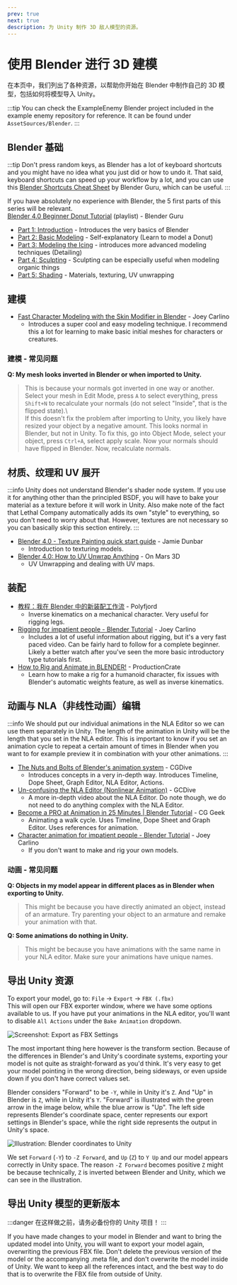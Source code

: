 ```yaml
---
prev: true
next: true
description: 为 Unity 制作 3D 敌人模型的资源。
---
```


# 使用 Blender 进行 3D 建模

在本页中，我们列出了各种资源，以帮助你开始在 Blender 中制作自己的 3D 模型，包括如何将模型导入 Unity。

:::tip
You can check the ExampleEnemy Blender project included in the example enemy repository for reference. It can be found under `AssetSources/Blender`.
:::

## Blender 基础

:::tip
Don't press random keys, as Blender has a lot of keyboard shortcuts and you might have no idea what you just did or how to undo it. That said, keyboard shortcuts can speed up your workflow by a lot, and you can use this [Blender Shortcuts Cheat Sheet](https://docs.google.com/document/d/1zPBgZAdftWa6WVa7UIFUqW_7EcqOYE0X743RqFuJL3o/edit?pli=1#heading=h.ftqi9ub1gec3) by Blender Guru, which can be useful.
:::

If you have absolutely no experience with Blender, the 5 first parts of this series will be relevant.\
[Blender 4.0 Beginner Donut Tutorial](https://www.youtube.com/playlist?list=PLjEaoINr3zgEPv5y--4MKpciLaoQYZB1Z) (playlist) - Blender Guru

- [Part 1: Introduction](https://youtu.be/B0J27sf9N1Y?list=PLjEaoINr3zgEPv5y--4MKpciLaoQYZB1Z) - Introduces the very basics of Blender
- [Part 2: Basic Modeling](https://youtu.be/tBpnKTAc5Eo?list=PLjEaoINr3zgEPv5y--4MKpciLaoQYZB1Z) - Self-explanatory (Learn to model a Donut)
- [Part 3: Modeling the Icing](https://youtu.be/AqJx5TJyhes?list=PLjEaoINr3zgEPv5y--4MKpciLaoQYZB1Z\&t=42) - introduces more advanced modeling techniques (Detailing)
- [Part 4: Sculpting](https://youtu.be/--GVNZnSROc?list=PLjEaoINr3zgEPv5y--4MKpciLaoQYZB1Z) - Sculpting can be especially useful when modeling organic things
- [Part 5: Shading](https://youtu.be/fsLO1F5x7yM?list=PLjEaoINr3zgEPv5y--4MKpciLaoQYZB1Z) - Materials, texturing, UV unwrapping

## 建模

- [Fast Character Modeling with the Skin Modifier in Blender](https://youtu.be/DAAwy_l4jw4) - Joey Carlino
  - Introduces a super cool and easy modeling technique. I recommend this a lot for learning to make basic initial meshes for characters or creatures.

### 建模 - 常见问题

**Q: My mesh looks inverted in Blender or when imported to Unity.**

> This is because your normals got inverted in one way or another. Select your mesh in Edit Mode, press `A` to select everything, press `Shift+N` to recalculate your normals (do not select "Inside", that is the flipped state).\ <br>
> If this doesn't fix the problem after importing to Unity, you likely have resized your object by a negative amount. This looks normal in Blender, but not in Unity. To fix this, go into Object Mode, select your object, press `Ctrl+A`, select apply scale. Now your normals should have flipped in Blender. Now, recalculate normals.

## 材质、纹理和 UV 展开

:::info
Unity does not understand Blender's shader node system. If you use it for anything other than the principled BSDF, you will have to bake your material as a texture before it will work in Unity. Also make note of the fact that Lethal Company automatically adds its own "style" to everything, so you don't need to worry about that. However, textures are not necessary so you can basically skip this section entirely.
:::

- [Blender 4.0 - Texture Painting quick start guide](https://youtu.be/iwWoXMWzC_c) - Jamie Dunbar
  - Introduction to texturing models.
- [Blender 4.0: How to UV Unwrap Anything](https://youtu.be/XleO7DBm1Us) - On Mars 3D
  - UV Unwrapping and dealing with UV maps.

## 装配

- [教程：我在 Blender 中的新装配工作流](https://youtu.be/BiPoPMnU2VI) - Polyfjord
  - Inverse kinematics on a mechanical character. Very useful for rigging legs.
- [Rigging for impatient people - Blender Tutorial](https://youtu.be/DDeB4tDVCGY) - Joey Carlino
  - Includes a lot of useful information about rigging, but it's a very fast paced video. Can be fairly hard to follow for a complete beginner. Likely a better watch after you've seen the more basic introductory type tutorials first.
- [How to Rig and Animate in BLENDER!](https://youtu.be/1khSuB6sER0) - ProductionCrate
  - Learn how to make a rig for a humanoid character, fix issues with Blender's automatic weights feature, as well as inverse kinematics.

## 动画与 NLA（非线性动画）编辑

:::info
We should put our individual animations in the NLA Editor so we can use them separately in Unity. The length of the animation in Unity will be the length that you set in the NLA editor. This is important to know if you set an animation cycle to repeat a certain amount of times in Blender when you want to for example preview it in combination with your other animations.
:::

- [The Nuts and Bolts of Blender's animation system](https://youtu.be/p3m57yAcsi0) - CGDive
  - Introduces concepts in a very in-depth way. Introduces Timeline, Dope Sheet, Graph Editor, NLA Editor, Actions.
- [Un-confusing the NLA Editor (Nonlinear Animation)](https://youtu.be/tAo7HxxxA08) - GCDive
  - A more in-depth video about the NLA Editor. Do note though, we do not need to do anything complex with the NLA Editor.
- [Become a PRO at Animation in 25 Minutes | Blender Tutorial](https://youtu.be/_C2ClFO3FAY) - CG Geek
  - Animating a walk cycle. Uses Timeline, Dope Sheet and Graph Editor. Uses references for animation.
- [Character animation for impatient people - Blender Tutorial](https://youtu.be/GAIZkIfXXjQ) - Joey Carlino
  - If you don't want to make and rig your own models.

### 动画 - 常见问题

**Q: Objects in my model appear in different places as in Blender when exporting to Unity.**

> This might be because you have directly animated an object, instead of an armature. Try parenting your object to an armature and remake your animation with that.

**Q: Some animations do nothing in Unity.**

> This might be because you have animations with the same name in your NLA editor. Make sure your animations have unique names.

## 导出 Unity 资源

To export your model, go to: `File` -> `Export` -> `FBX (.fbx)`\
This will open our FBX exporter window, where we have some options available to us. If you have put your animations in the NLA editor, you'll want to disable `All Actions` under the `Bake Animation` dropdown.

![Screenshot: Export as FBX Settings](/images/lethallib/custom-enemies/blender/BlenderExportAsFBX.png)

The most important thing here however is the transform section. Because of the differences in Blender's and Unity's coordinate systems, exporting your model is not quite as straight-forward as you'd think. It's very easy to get your model pointing in the wrong direction, being sideways, or even upside down if you don't have correct values set.

Blender considers "Forward" to be `-Y`, while in Unity it's `Z`. And "Up" in Blender is `Z`, while in Unity it's `Y`. "Forward" is illustrated with the green arrow in the image below, while the blue arrow is "Up". The left side represents Blender's coordinate space, center represents our export settings in Blender's space, while the right side represents the output in Unity's space.

![Illustration: Blender coordinates to Unity](/images/lethallib/custom-enemies/blender/BlenderToUnityCoordinates.png)

We set `Forward` (`-Y`) to `-Z Forward`, and `Up` (`Z`) to `Y Up` and our model appears correctly in Unity space. The reason `-Z Forward` becomes positive `Z` might be because technically, `Z` is inverted between Blender and Unity, which we can see in the illustration.

## 导出 Unity 模型的更新版本

:::danger
在这样做之前，请务必备份你的 Unity 项目！
:::

If you have made changes to your model in Blender and want to bring the updated model into Unity, you will want to export your model again, overwriting the previous FBX file. Don't delete the previous version of the model or the accompanying .meta file, and don't overwrite the model inside of Unity. We want to keep all the references intact, and the best way to do that is to overwrite the FBX file from outside of Unity.
